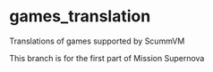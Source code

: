 # games_translation
Translations of games supported by ScummVM

This branch is for the first part of Mission Supernova
